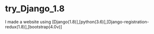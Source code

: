 # try_Django_1.8
I made a website using [Django(1.8)],[python(3.6)],[Django-registration-redux(1.8)],[bootstrap(4.0v)]

